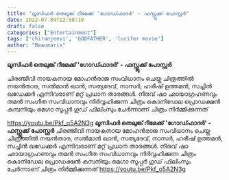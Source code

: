 ```yaml
---
title: "ലൂസിഫർ തെലുങ്ക് റീമേക്ക് 'ഗോഡ്ഫാദർ' - ഫസ്റ്റ്ലുക്ക് പോസ്റ്റർ"
date: 2022-07-04T12:58:19
draft: false
categories: ["Entertainment"]
tags: ['chiranjeevi', 'GODFATHER', 'lucifer movie']
author: "Beaumaris"
---
```


<strong>ലൂസിഫർ തെലുങ്ക് റീമേക്ക് 'ഗോഡ്ഫാദർ' - ഫസ്റ്റ്ലുക്ക് പോസ്റ്റർ</strong>

ചിരഞ്ജീവി നായകനായ മോഹൻരാജ സംവിധാനം ചെയ്ത ചിത്രത്തിൽ നയൻതാര, സൽമാൻ ഖാൻ, സത്യദേവ്, നാസർ, ഹരീഷ് ഉത്തമൻ, സച്ചിൻ ഖഡേക്കർ എന്നിവരാണ് മറ്റ് പ്രധാന താരങ്ങൾ. നീരവ് ഷാ ഛായാഗ്രഹണവും തമൻ സംഗീത സംവിധാനവും നിർവ്വഹിക്കുന്ന ചിത്രം കൊനിഡേല പ്രൊഡക്ഷൻ കമ്പനിയും മെഗാ സൂപ്പർ ഗുഡ് ഫിലിംസും ചേർന്നാണ് ചിത്രം നിർമ്മിക്കുന്നത്

https://youtu.be/Pkf_o5A2N3g
**ലൂസിഫർ തെലുങ്ക് റീമേക്ക് 'ഗോഡ്ഫാദർ' - ഫസ്റ്റ്ലുക്ക് പോസ്റ്റർ** ചിരഞ്ജീവി നായകനായ മോഹൻരാജ സംവിധാനം ചെയ്ത ചിത്രത്തിൽ നയൻതാര, സൽമാൻ ഖാൻ, സത്യദേവ്, നാസർ, ഹരീഷ് ഉത്തമൻ, സച്ചിൻ ഖഡേക്കർ എന്നിവരാണ് മറ്റ് പ്രധാന താരങ്ങൾ. നീരവ് ഷാ ഛായാഗ്രഹണവും തമൻ സംഗീത സംവിധാനവും നിർവ്വഹിക്കുന്ന ചിത്രം കൊനിഡേല പ്രൊഡക്ഷൻ കമ്പനിയും മെഗാ സൂപ്പർ ഗുഡ് ഫിലിംസും ചേർന്നാണ് ചിത്രം നിർമ്മിക്കുന്നത് https://youtu.be/Pkf_o5A2N3g
